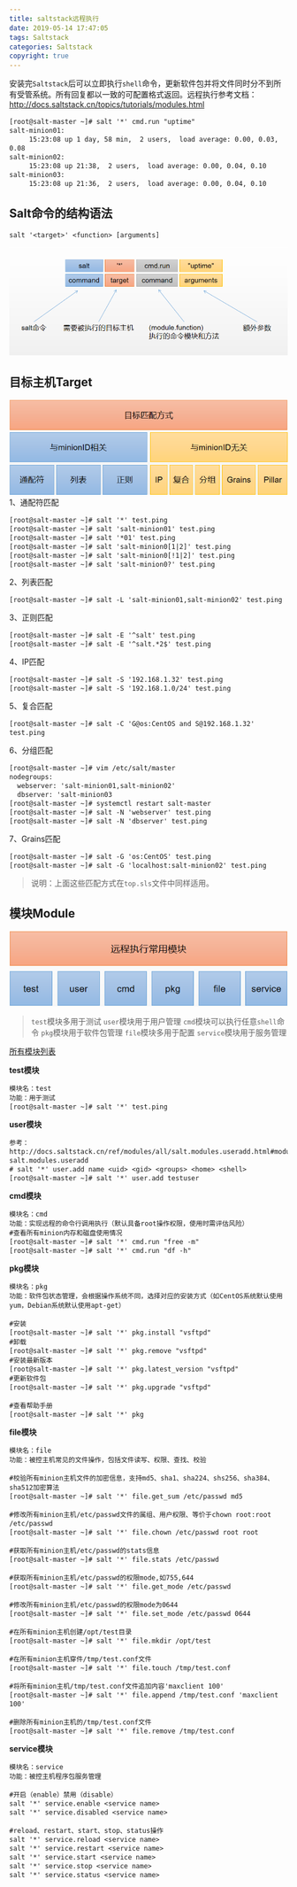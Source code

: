 ```yaml
---
title: saltstack远程执行
date: 2019-05-14 17:47:05
tags: Saltstack
categories: Saltstack
copyright: true
---
```

安装完`Saltstack`后可以立即执行`shell`命令，更新软件包并将文件同时分不到所有受管系统。所有回复都以一致的可配置格式返回。远程执行参考文档：http://docs.saltstack.cn/topics/tutorials/modules.html
```
[root@salt-master ~]# salt '*' cmd.run "uptime"
salt-minion01:
     15:23:08 up 1 day, 58 min,  2 users,  load average: 0.00, 0.03, 0.08
salt-minion02:
     15:23:08 up 21:38,  2 users,  load average: 0.00, 0.04, 0.10
salt-minion03:
     15:23:08 up 21:36,  2 users,  load average: 0.00, 0.04, 0.10
```

## Salt命令的结构语法
```
salt '<target>' <function> [arguments]
```
![](saltstack远程执行/01.png)
## 目标主机Target
![](saltstack远程执行/02.png)
1、通配符匹配
```
[root@salt-master ~]# salt '*' test.ping
[root@salt-master ~]# salt 'salt-minion01' test.ping
[root@salt-master ~]# salt '*01' test.ping
[root@salt-master ~]# salt 'salt-minion0[1|2]' test.ping
[root@salt-master ~]# salt 'salt-minion0[!1|2]' test.ping
[root@salt-master ~]# salt 'salt-minion0?' test.ping
```
2、列表匹配
```
[root@salt-master ~]# salt -L 'salt-minion01,salt-minion02' test.ping
```
3、正则匹配
```
[root@salt-master ~]# salt -E '^salt' test.ping
[root@salt-master ~]# salt -E '^salt.*2$' test.ping
```
4、IP匹配
```
[root@salt-master ~]# salt -S '192.168.1.32' test.ping
[root@salt-master ~]# salt -S '192.168.1.0/24' test.ping
```
5、复合匹配
```
[root@salt-master ~]# salt -C 'G@os:CentOS and S@192.168.1.32' test.ping
```
6、分组匹配
```
[root@salt-master ~]# vim /etc/salt/master
nodegroups:
  webserver: 'salt-minion01,salt-minion02'
  dbserver: 'salt-minion03
[root@salt-master ~]# systemctl restart salt-master
[root@salt-master ~]# salt -N 'webserver' test.ping
[root@salt-master ~]# salt -N 'dbserver' test.ping
```
7、Grains匹配
```
[root@salt-master ~]# salt -G 'os:CentOS' test.ping
[root@salt-master ~]# salt -G 'localhost:salt-minion02' test.ping
```
> 说明：上面这些匹配方式在`top.sls`文件中同样适用。
## 模块Module
![](saltstack远程执行/03.png)
> `test`模块多用于测试
`user`模块用于用户管理
`cmd`模块可以执行任意`shell`命令
`pkg`模块用于软件包管理
`file`模块多用于配置
`service`模块用于服务管理

[所有模块列表](http://docs.saltstack.cn/ref/modules/all/index.html)

**test模块**
```
模块名：test
功能：用于测试
[root@salt-master ~]# salt '*' test.ping
```
**user模块**
```
参考：http://docs.saltstack.cn/ref/modules/all/salt.modules.useradd.html#module-salt.modules.useradd
# salt '*' user.add name <uid> <gid> <groups> <home> <shell>
[root@salt-master ~]# salt '*' user.add testuser
```
**cmd模块**
```
模块名：cmd
功能：实现远程的命令行调用执行（默认具备root操作权限，使用时需评估风险）
#查看所有minion内存和磁盘使用情况
[root@salt-master ~]# salt '*' cmd.run "free -m"
[root@salt-master ~]# salt '*' cmd.run "df -h"
```
**pkg模块**
```
模块名：pkg
功能：软件包状态管理，会根据操作系统不同，选择对应的安装方式（如CentOS系统默认使用yum，Debian系统默认使用apt-get）

#安装
[root@salt-master ~]# salt '*' pkg.install "vsftpd" 
#卸载
[root@salt-master ~]# salt '*' pkg.remove "vsftpd"
#安装最新版本
[root@salt-master ~]# salt '*' pkg.latest_version "vsftpd"
#更新软件包
[root@salt-master ~]# salt '*' pkg.upgrade "vsftpd"

#查看帮助手册
[root@salt-master ~]# salt '*' pkg
```
**file模块**
```
模块名：file
功能：被控主机常见的文件操作，包括文件读写、权限、查找、校验

#校验所有minion主机文件的加密信息，支持md5、sha1、sha224、shs256、sha384、sha512加密算法
[root@salt-master ~]# salt '*' file.get_sum /etc/passwd md5

#修改所有minion主机/etc/passwd文件的属组、用户权限、等价于chown root:root /etc/passwd
[root@salt-master ~]# salt '*' file.chown /etc/passwd root root

#获取所有minion主机/etc/passwd的stats信息
[root@salt-master ~]# salt '*' file.stats /etc/passwd

#获取所有minion主机/etc/passwd的权限mode,如755,644
[root@salt-master ~]# salt '*' file.get_mode /etc/passwd

#修改所有minion主机/etc/passwd的权限mode为0644
[root@salt-master ~]# salt '*' file.set_mode /etc/passwd 0644

#在所有minion主机创建/opt/test目录
[root@salt-master ~]# salt '*' file.mkdir /opt/test

#在所有minion主机穿件/tmp/test.conf文件
[root@salt-master ~]# salt '*' file.touch /tmp/test.conf

#将所有minion主机/tmp/test.conf文件追加内容'maxclient 100'
[root@salt-master ~]# salt '*' file.append /tmp/test.conf 'maxclient 100'

#删除所有minion主机的/tmp/test.conf文件
[root@salt-master ~]# salt '*' file.remove /tmp/test.conf
```
**service模块**
```
模块名：service
功能：被控主机程序包服务管理

#开启（enable）禁用（disable）
salt '*' service.enable <service name>
salt '*' service.disabled <service name>

#reload、restart、start、stop、status操作
salt '*' service.reload <service name>
salt '*' service.restart <service name>
salt '*' service.start <service name>
salt '*' service.stop <service name>
salt '*' service.status <service name>
```





